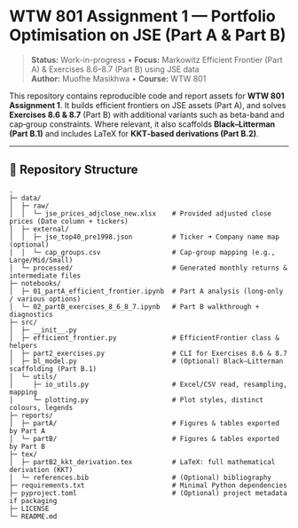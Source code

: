 
# WTW 801 Assignment 1 — Portfolio Optimisation on JSE (Part A & Part B)

> **Status:** Work-in-progress • **Focus:** Markowitz Efficient Frontier (Part A) & Exercises 8.6–8.7 (Part B) using JSE data  
> **Author:** Muofhe Masikhwa • **Course:** WTW 801

This repository contains reproducible code and report assets for **WTW 801 Assignment 1**. It builds efficient frontiers on JSE assets (Part A), and solves **Exercises 8.6 & 8.7** (Part B) with additional variants such as beta-band and cap‑group constraints. Where relevant, it also scaffolds **Black–Litterman (Part B.1)** and includes LaTeX for **KKT‑based derivations (Part B.2)**.

---

## 📁 Repository Structure

```
.
├─ data/
│  ├─ raw/
│  │  └─ jse_prices_adjclose_new.xlsx    # Provided adjusted close prices (Date column + tickers)
│  ├─ external/
│  │  ├─ jse_top40_pre1998.json          # Ticker ➜ Company name map (optional)
│  │  └─ cap_groups.csv                  # Cap-group mapping (e.g., Large/Mid/Small)
│  └─ processed/                         # Generated monthly returns & intermediate files
├─ notebooks/
│  ├─ 01_partA_efficient_frontier.ipynb  # Part A analysis (long-only / various options)
│  └─ 02_partB_exercises_8_6_8_7.ipynb   # Part B walkthrough + diagnostics
├─ src/
│  ├─ __init__.py
│  ├─ efficient_frontier.py              # EfficientFrontier class & helpers
│  ├─ part2_exercises.py                 # CLI for Exercises 8.6 & 8.7
│  ├─ bl_model.py                        # (Optional) Black–Litterman scaffolding (Part B.1)
│  └─ utils/
│     ├─ io_utils.py                     # Excel/CSV read, resampling, mapping
│     └─ plotting.py                     # Plot styles, distinct colours, legends
├─ reports/
│  ├─ partA/                             # Figures & tables exported by Part A
│  └─ partB/                             # Figures & tables exported by Part B
├─ tex/
│  ├─ partB2_kkt_derivation.tex          # LaTeX: full mathematical derivation (KKT)
│  └─ references.bib                     # (Optional) bibliography
├─ requirements.txt                      # Minimal Python dependencies
├─ pyproject.toml                        # (Optional) project metadata if packaging
├─ LICENSE
└─ README.md
```

